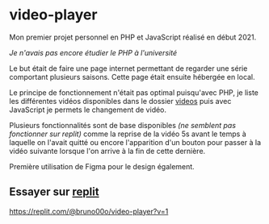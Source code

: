 # video-player
Mon premier projet personnel en PHP et JavaScript réalisé en début 2021.

*Je n'avais pas encore étudier le PHP à l'université*

Le but était de faire une page internet permettant de regarder une série comportant plusieurs saisons. Cette page était ensuite hébergée en local.

Le principe de fonctionnement n'était pas optimal puisqu'avec PHP, je liste les différentes vidéos disponibles dans le dossier [videos](/videos) puis avec JavaScript je permets le changement de vidéo.

Plusieurs fonctionnalités sont de base disponibles *(ne semblent pas fonctionner sur replit)* comme la reprise de la vidéo 5s avant le temps à laquelle on l'avait quitté ou encore l'apparition d'un bouton pour passer à la vidéo suivante lorsque l'on arrive à la fin de cette dernière.

Première utilisation de Figma pour le design également.

## Essayer sur [replit](https://replit.com/@bruno00o/video-player?v=1)

https://replit.com/@bruno00o/video-player?v=1

